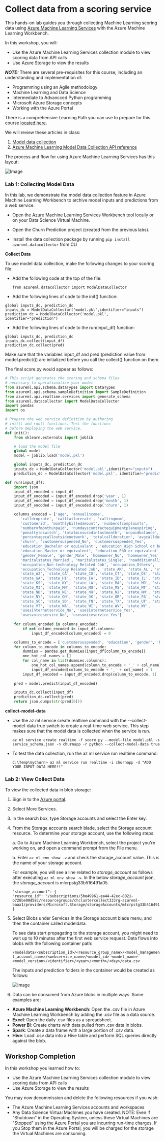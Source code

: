 # Collect data from a scoring service

This hands-on lab guides you through collecting Machine Learning scoring  data using [Azure Machine Learning Services](https://docs.microsoft.com/en-us/azure/machine-learning/preview/overview-what-is-azure-ml) with the Azure Machine Learning Workbench. 

In this workshop, you will:
- Use the Azure Machine Learning Services collection module to view scoring data from API calls
- Use Azure Storage to view the results

***NOTE:*** There are several pre-requisites for this course, including an understanding and implementation of: 
  *  Programming using an Agile methodology
  *  Machine Learning and Data Science
  *  Intermediate to Advancced Python programming
  *  Microsoft Azure Storage concepts
  *  Working with the Azure Portal

There is a comprehensive Learning Path you can use to prepare for this course [located here](https://github.com/Azure/learnAnalytics-CreatingSolutionswiththeTeamDataScienceProcess-/blob/master/Instructions/Learning%20Path%20-%20Creating%20Solutions%20with%20the%20Team%20Data%20Science%20Process.md).

We will review these articles in class: 

  1.  [Model data collection](https://docs.microsoft.com/en-us/azure/machine-learning/preview/how-to-use-model-data-collection)
  2.  [Azure Machine Learning Model Data Collection API reference](https://docs.microsoft.com/en-us/azure/machine-learning/preview/model-data-collection-api-reference)

The process and flow for using Azure Machine Learning Services has this layout:  

![Image](https://docs.microsoft.com/en-us/azure/machine-learning/preview/media/model-management-overview/modelmanagementworkflow.png)

### Lab 1: Collecting Model Data

In this lab, we demonstrate the model data collection feature in Azure Machine Learning Workbench to archive model inputs and predictions from a web service.

- Open the Azure Machine Learning Services Workbench tool locally or on your Data Science Virtual Machine.

- Open the Churn Prediction project (created from the previous labs).

- Install the data collection package by running ```pip install azureml.datacollector``` from CLI

**Collect Data**

To use model data collection, make the following changes to your scoring file:

- Add the following code at the top of the file: 

  ```from azureml.datacollector import ModelDataCollector```

- Add the following lines of code to the init() function:

```
global inputs_dc, prediction_dc
inputs_dc = ModelDataCollector('model.pkl',identifier="inputs")
prediction_dc = ModelDataCollector('model.pkl', identifier="prediction")
```

- Add the following lines of code to the run(input_df) function:

```
global inputs_dc, prediction_dc
inputs_dc.collect(input_df)
prediction_dc.collect(pred)
```

Make sure that the variables input_df and pred (prediction value from model.predict()) are initialized before you call the collect() function on them.

The final score.py would appear as follows:

```python
# This script generates the scoring and schema files
# necessary to operationalize your model
from azureml.api.schema.dataTypes import DataTypes
from azureml.api.schema.sampleDefinition import SampleDefinition
from azureml.api.realtime.services import generate_schema
from azureml.datacollector import ModelDataCollector
import pandas
import os

# Prepare the web service definition by authoring
# init() and run() functions. Test the functions
# before deploying the web service.
def init():
    from sklearn.externals import joblib

    # load the model file
    global model
    model = joblib.load('model.pkl')

    global inputs_dc, prediction_dc
    inputs_dc = ModelDataCollector('model.pkl',identifier="inputs")
    prediction_dc = ModelDataCollector('model.pkl', identifier="prediction")

def run(input_df):
    import json
    input_df_encoded = input_df    
    input_df_encoded = input_df_encoded.drop('year', 1)
    input_df_encoded = input_df_encoded.drop('month', 1)
    input_df_encoded = input_df_encoded.drop('churn', 1)

    columns_encoded = ['age', 'annualincome',    
       'calldroprate', 'callfailurerate', 'callingnum',
       'customerid', 'monthlybilledamount', 'numberofcomplaints',
       'numberofmonthunpaid', 'numdayscontractequipmentplanexpiring',
       'penaltytoswitch', 'totalminsusedinlastmonth', 'unpaidbalance',
       'percentagecalloutsidenetwork', 'totalcallduration', 'avgcallduration',
       'churn', 'customersuspended_No', 'customersuspended_Yes',
       'education_Bachelor or equivalent', 'education_High School or below',
       'education_Master or equivalent', 'education_PhD or equivalent',
       'gender_Female', 'gender_Male', 'homeowner_No', 'homeowner_Yes',
       'maritalstatus_Married', 'maritalstatus_Single', 'noadditionallines_\\N',
       'occupation_Non-technology Related Job', 'occupation_Others',
       'occupation_Technology Related Job', 'state_AK', 'state_AL', 'state_AR',
       'state_AZ', 'state_CA', 'state_CO', 'state_CT', 'state_DE', 'state_FL',
       'state_GA', 'state_HI', 'state_IA', 'state_ID', 'state_IL', 'state_IN',
       'state_KS', 'state_KY', 'state_LA', 'state_MA', 'state_MD', 'state_ME',
       'state_MI', 'state_MN', 'state_MO', 'state_MS', 'state_MT', 'state_NC',
       'state_ND', 'state_NE', 'state_NH', 'state_NJ', 'state_NM', 'state_NV',
       'state_NY', 'state_OH', 'state_OK', 'state_OR', 'state_PA', 'state_RI',
       'state_SC', 'state_SD', 'state_TN', 'state_TX', 'state_UT', 'state_VA',
       'state_VT', 'state_WA', 'state_WI', 'state_WV', 'state_WY',
       'usesinternetservice_No', 'usesinternetservice_Yes',
       'usesvoiceservice_No', 'usesvoiceservice_Yes']
    
    for column_encoded in columns_encoded:
        if not column_encoded in input_df.columns:
            input_df_encoded[column_encoded] = 0

    columns_to_encode = ['customersuspended', 'education', 'gender', 'homeowner', 'maritalstatus', 'noadditionallines', 'occupation', 'state', 'usesinternetservice', 'usesvoiceservice']
    for column_to_encode in columns_to_encode:
        dummies = pandas.get_dummies(input_df[column_to_encode])
        one_hot_col_names = []
        for col_name in list(dummies.columns):
            one_hot_col_names.append(column_to_encode + '_' + col_name)
            input_df_encoded[column_to_encode + '_' + col_name] = 1
        input_df_encoded = input_df_encoded.drop(column_to_encode, 1)
    
    pred = model.predict(input_df_encoded)

    inputs_dc.collect(input_df)
    prediction_dc.collect(pred)
    return json.dumps(str(pred[0]))
```

**collect-model-data**

- Use the az ml service create realtime command with the --collect-model-data true switch to create a real-time web service. This step makes sure that the model data is collected when the service is run.

  ```az ml service create realtime -f score.py --model-file model.pkl -s service_schema.json -n churnapp -r python --collect-model-data true```

- To test the data collection, run the az ml service run realtime command:

  ```C:\Temp\myChurn> az ml service run realtime -i churnapp -d "ADD YOUR INPUT DATA HERE!!"```

### Lab 2: View Collect Data

To view the collected data in blob storage:

1. Sign in to the [Azure portal](https://portal.azure.com/).
2. Select More Services.
3. In the search box, type Storage accounts and select the Enter key.
4. From the Storage accounts search blade, select the Storage account resource. To determine your storage account, use the following steps:

    a. Go to Azure Machine Learning Workbench, select the project you're working on, and open a command prompt from the File menu.

    b. Enter ```az ml env show -v``` and check the storage_account value. This is the name of your storage account.

    For example, you will see a line related to *storage_account* as follows after executing ```az ml env show -v```. In the below *storage_account* json, the *storage_account* is mlcrpstg33b516491a05.
    ```
    "storage_account": {
    "resource_id": "/subscriptions/5be49961-ea44-42ec-8021-b728be90d58c/resourcegroups/chclustercollect333rg-azureml-baaa1/providers/Microsoft.Storage/storageAccounts/mlcrpstg33b516491a05"
    }
    ```

5. Select Blobs under Services in the Storage account blade menu, and then the container called modeldata.

    To see data start propagating to the storage account, you might need to wait up to 10 minutes after the first web service request. Data flows into blobs with the following container path:

    ```/modeldata/<subscription_id>/<resource_group_name>/<model_management_account_name>/<webservice_name>/<model_id>-<model_name>-<model_version>/<identifier>/<year>/<month>/<day>/data.csv```

    The inputs and prediction folders in the container would be created as follows:

    ![Image](images/container.png)

6. Data can be consumed from Azure blobs in multiple ways. Some examples are:

- **Azure Machine Learning Workbench**: Open the .csv file in Azure Machine Learning Workbench by adding the .csv file as a data source.
- **Excel**: Open the daily .csv files as a spreadsheet.
- **Power BI**: Create charts with data pulled from .csv data in blobs.
- **Spark**: Create a data frame with a large portion of .csv data.
- **Hive**: Load .csv data into a Hive table and perform SQL queries directly against the blob.


## Workshop Completion

In this workshop you learned how to:
- Use the Azure Machine Learning Services collection module to view scoring data from API calls
- Use Azure Storage to view the results

You may now decommission and delete the following resources if you wish:
  * The Azure Machine Learning Services accounts and workspaces
  * Any Data Science Virtual Machines you have created. NOTE: Even if "Shutdown" in the Operating System, unless these Virtual Machines are "Stopped" using the Azure Portal you are incurring run-time charges. If you Stop them in the Azure Portal, you will be charged for the storage the Virtual Machines are consuming.
